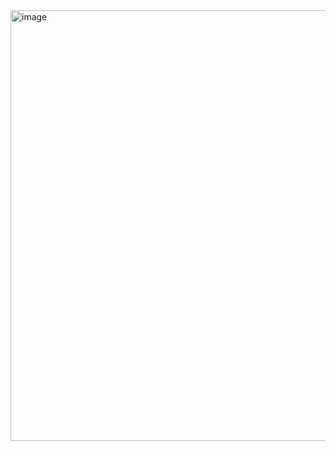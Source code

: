 <img width="1345" height="689" alt="image" src="https://github.com/user-attachments/assets/624dc23e-c372-42ef-bc95-77935b86f324" />

